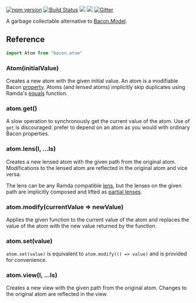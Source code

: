 [![npm version](https://badge.fury.io/js/bacon.atom.svg)](http://badge.fury.io/js/bacon.atom) [![Build Status](https://travis-ci.org/calmm-js/bacon.atom.svg?branch=master)](https://travis-ci.org/calmm-js/bacon.atom) [![](https://david-dm.org/calmm-js/bacon.atom.svg)](https://david-dm.org/calmm-js/bacon.atom) [![](https://david-dm.org/calmm-js/bacon.atom/dev-status.svg)](https://david-dm.org/calmm-js/bacon.atom#info=devDependencies) [![Gitter](https://img.shields.io/gitter/room/calmm-js/chat.js.svg?style=flat-square)](https://gitter.im/calmm-js/chat)

A garbage collectable alternative to
[Bacon.Model](https://github.com/baconjs/bacon.model).

## Reference

```js
import Atom from "bacon.atom"
```

### Atom(initialValue)

Creates a new atom with the given initial value.  An atom is a modifiable Bacon
[property](https://github.com/baconjs/bacon.js#property).  Atoms (and lensed
atoms) implicitly skip duplicates using Ramda's
[equals](http://ramdajs.com/0.19.0/docs/#equals) function.

### atom.get()

A slow operation to synchronously get the current value of the atom.  Use of
`get` is discouraged: prefer to depend on an atom as you would with ordinary
Bacon properties.

### atom.lens(l, ...ls)

Creates a new lensed atom with the given path from the original atom.
Modifications to the lensed atom are reflected in the original atom and vice
versa.

The lens can be any Ramda compatible
[lens](http://ramdajs.com/0.19.0/docs/#lens), but the lenses on the given path
are implicitly composed and lifted as
[partial lenses](https://github.com/calmm-js/partial.lenses/).

### atom.modify(currentValue => newValue)

Applies the given function to the current value of the atom and replaces the
value of the atom with the new value returned by the function.

### atom.set(value)

`atom.set(value)` is equivalent to `atom.modify(() => value)` and is provided
for convenience.

### atom.view(l, ...ls)

Creates a new view with the given path from the original atom.  Changes to the
original atom are reflected in the view.
